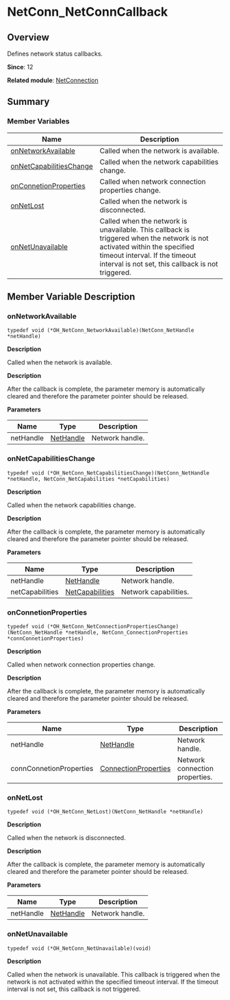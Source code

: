 # NetConn_NetConnCallback

## Overview

Defines network status callbacks.

**Since**: 12

**Related module**: [NetConnection](_net_connection.md)


## Summary

### Member Variables

| Name| Description|
| -------- | -------- |
| [onNetworkAvailable](#onnetworkavailable) | Called when the network is available.|
| [onNetCapabilitiesChange](#onnetcapabilitieschange) | Called when the network capabilities change.|
| [onConnetionProperties](#onconnetionproperties) | Called when network connection properties change.|
| [onNetLost](#onnetlost) | Called when the network is disconnected.|
| [onNetUnavailable](#onnetunavailable) | Called when the network is unavailable. This callback is triggered when the network is not activated within the specified timeout interval. If the timeout interval is not set, this callback is not triggered.|


## Member Variable Description


### onNetworkAvailable

```
typedef void (*OH_NetConn_NetworkAvailable)(NetConn_NetHandle *netHandle)
```

**Description**

Called when the network is available.

**Description**

After the callback is complete, the parameter memory is automatically cleared and therefore the parameter pointer should be released.

**Parameters**

| Name| Type| Description|
| -------- | -------- | -------- |
| netHandle |[NetHandle](js-apis-net-connection.md#nethandle) | Network handle.|

### onNetCapabilitiesChange

```
typedef void (*OH_NetConn_NetCapabilitiesChange)(NetConn_NetHandle *netHandle, NetConn_NetCapabilities *netCapabilities)
```

**Description**

Called when the network capabilities change.

**Description**

After the callback is complete, the parameter memory is automatically cleared and therefore the parameter pointer should be released.

**Parameters**

| Name| Type| Description|
| -------- | -------- | -------- |
| netHandle | [NetHandle](js-apis-net-connection.md#nethandle) | Network handle.|
| netCapabilities | [NetCapabilities](js-apis-net-connection.md#netcapabilities)| Network capabilities.|

### onConnetionProperties

```
typedef void (*OH_NetConn_NetConnectionPropertiesChange)(NetConn_NetHandle *netHandle, NetConn_ConnectionProperties *connConnetionProperties)
```

**Description**

Called when network connection properties change.

**Description**

After the callback is complete, the parameter memory is automatically cleared and therefore the parameter pointer should be released.

**Parameters**

| Name| Type| Description|
| -------- | -------- | -------- |
| netHandle |[NetHandle](js-apis-net-connection.md#nethandle) | Network handle.|
| connConnetionProperties | [ConnectionProperties](js-apis-net-connection.md#connectionproperties)| Network connection properties.|

### onNetLost

```
typedef void (*OH_NetConn_NetLost)(NetConn_NetHandle *netHandle)
```

**Description**

Called when the network is disconnected.

**Description**

After the callback is complete, the parameter memory is automatically cleared and therefore the parameter pointer should be released.

**Parameters**

| Name| Type| Description|
| -------- | -------- | -------- |
| netHandle |[NetHandle](js-apis-net-connection.md#nethandle)| Network handle.|

### onNetUnavailable

```
typedef void (*OH_NetConn_NetUnavailable)(void)
```

**Description**

Called when the network is unavailable. This callback is triggered when the network is not activated within the specified timeout interval. If the timeout interval is not set, this callback is not triggered.
